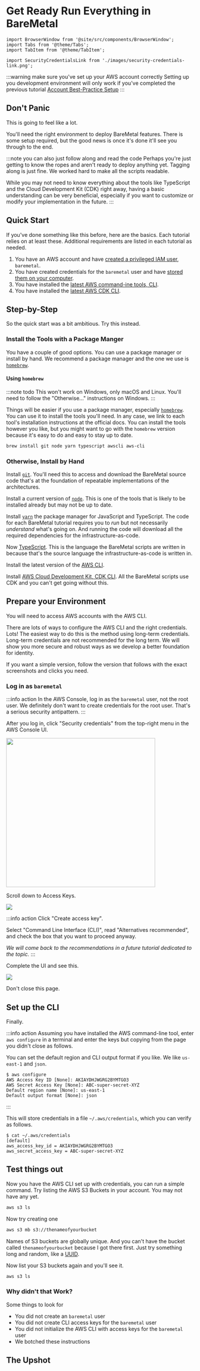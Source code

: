 # Get Ready Run Everything in BareMetal

```mdx-code-block
import BrowserWindow from '@site/src/components/BrowserWindow';
import Tabs from '@theme/Tabs';
import TabItem from '@theme/TabItem';
```

```mdx-code-block
import SecurityCredentialsLink from './images/security-credentials-link.png';
```

:::warning make sure you've set up your AWS account correctly
Setting up you development environment will only work if you've completed the previous tutorial [Account Best-Practice Setup](./newaccount/)
:::

## Don't Panic

This is going to feel like a lot.

You'll need the right environment to deploy BareMetal features. There is some setup required, but the good news is once it's done it'll see you through to the end.

:::note you can also just follow along and read the code
Perhaps you're just getting to know the ropes and aren't ready to deploy anything yet. Tagging along is just fine. We worked hard to make all the scripts readable.

While you may not need to know everything about the tools like TypeScript and the Cloud Development Kit (CDK) right away, having a basic understanding can be very beneficial, especially if you want to customize or modify your implementation in the future.
:::

## Quick Start

If you've done something like this before, here are the basics. Each tutorial relies on at least these. Additional requirements are listed in each tutorial as needed. 

1. You have an AWS account and have [created a privileged IAM user](https://docs.aws.amazon.com/IAM/latest/UserGuide/getting-started_create-admin-group.html), `baremetal`.
2. You have created credentials for the `baremetal` user and have [stored them on your computer](https://docs.aws.amazon.com/cli/latest/userguide/cli-configure-files.html).
3. You have installed the [latest AWS command-ine tools, CLI](https://docs.aws.amazon.com/cli/latest/userguide/getting-started-install.html).
4. You have installed the [latest AWS CDK CLI](https://docs.aws.amazon.com/cdk/v2/guide/getting_started.html).

## Step-by-Step

So the quick start was a bit ambitious. Try this instead.

### Install the Tools with a Package Manger

You have a couple of good options. You can use a package manager or install by hand. We recommend a package manager and the one we use is  [`homebrew`](https://brew.sh/).

#### Using `homebrew`

:::note todo
This won't work on Windows, only macOS and Linux. You'll need to follow the "Otherwise..." instructions on Windows.
:::

Things will be easier if you use a package manager, especially [`homebrew`](https://brew.sh/). You can use it to install the tools you'll need. In any case, we link to each tool's installation instructions at the official docs. You can install the tools however you like, but you might want to go with the `homebrew` version because it's easy to do and easy to stay up to date.

```bash
brew install git node yarn typescript awscli aws-cli
```

### Otherwise, Install by Hand

Install [`git`](https://github.com/git-guides/install-git). You'll need this to access and download the BareMetal source code that's at the foundation of repeatable implementations of the architectures.

Install a current version of [`node`](https://nodejs.org/en/learn/getting-started/how-to-install-nodejs). This is one of the tools that is likely to be installed already but may not be up to date.

Install [`yarn`](https://yarnpkg.com/) the package manager for JavaScript and TypeScript. The code for each BareMetal tutorial requires you to _run_ but not necessarily _understand_ what's going on. And running the code will download all the required dependencies for the infrastructure-as-code.

Now [TypeScript](https://www.typescriptlang.org/download/). This is the language the BareMetal scripts are written in because that's the source language the infrastructure-as-code is written in.

Install the latest version of the [AWS CLI](https://docs.aws.amazon.com/cli/latest/userguide/getting-started-install.html).

Install [AWS Cloud Development Kit, CDK CLI](https://docs.aws.amazon.com/cdk/v2/guide/getting_started.html). All the BareMetal scripts use CDK and you can't get going without this.

## Prepare your Environment

You will need to access AWS accounts with the AWS CLI. 

There are lots of ways to configure the AWS CLI and the right credentials. Lots! The easiest way to do this is the method using long-term credentials. Long-term credentials are not recommended for the long term. We will show you more secure and robust ways as we develop a better foundation for identity. 

If you want a simple version, follow the version that follows with the exact screenshots and clicks you need.

### Log in as `baremetal`

:::info action
In the AWS Console, log in as the `baremetal` user, not the root user. We definitely don't want to create credentials for the root user. That's a serious security antipattern.
:::

After you log in, click "Security credentials" from the top-right menu in the AWS Console UI.

<img src={SecurityCredentialsLink} width="400px"/>

Scroll down to Access Keys.

![](./images/security-credentials-ui.png)

:::info action
Click "Create access key".

Select "Command Line Interface (CLI)", read "Alternatives recommended", and check the box that you want to proceed anyway.

_We will come back to the recommendations in a future tutorial dedicated to the topic._
:::

Complete the UI and see this.

![](./images/keys-created.png)

Don't close this page.

## Set up the CLI

Finally.

:::info action
Assuming you have installed the AWS command-line tool, enter `aws configure` in a terminal and enter the keys but copying from the page you didn't close as follows.

You can set the default region and CLI output format if you like. We like `us-east-1` and `json`.

```
$ aws configure
AWS Access Key ID [None]: AKIAYDHJWGRG2BYMTGO3
AWS Secret Access Key [None]: ABC-super-secret-XYZ
Default region name [None]: us-east-1
Default output format [None]: json
```
:::

This will store credentials in a file `~/.aws/credentials`, which you can verify as follows.

```
$ cat ~/.aws/credentials
[default]
aws_access_key_id = AKIAYDHJWGRG2BYMTGO3
aws_secret_access_key = ABC-super-secret-XYZ
```

## Test things out

Now you have the AWS CLI set up with credentials, you can run a simple command. Try listing the AWS S3 Buckets in your account. You may not have any yet.

```bash
aws s3 ls
```

Now try creating one

```bash
aws s3 mb s3://thenameofyourbucket
```

Names of S3 buckets are globally unique. And you can't have the bucket called `thenameofyourbucket` because I got there first. Just try something long and random, like a [UUID](https://www.uuidtools.com/v4).

Now list your S3 buckets again and you'll see it.

```bash
aws s3 ls
```

### Why didn't that Work?

Some things to look for
- You did not create an `baremetal` user
- You did not create CLI access keys for the `baremetal` user
- You did not initialize the AWS CLI with access keys for the `baremetal` user
- We botched these instructions

## The Upshot
